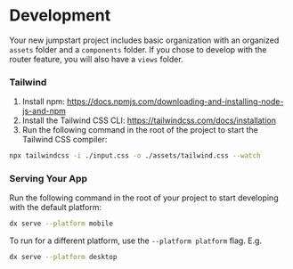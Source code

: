# Development

Your new jumpstart project includes basic organization with an organized `assets` folder and a `components` folder. 
If you chose to develop with the router feature, you will also have a `views` folder.

### Tailwind
1. Install npm: https://docs.npmjs.com/downloading-and-installing-node-js-and-npm
2. Install the Tailwind CSS CLI: https://tailwindcss.com/docs/installation
3. Run the following command in the root of the project to start the Tailwind CSS compiler:

```bash
npx tailwindcss -i ./input.css -o ./assets/tailwind.css --watch
```

### Serving Your App

Run the following command in the root of your project to start developing with the default platform:

```bash
dx serve --platform mobile
```

To run for a different platform, use the `--platform platform` flag. E.g.
```bash
dx serve --platform desktop
```

